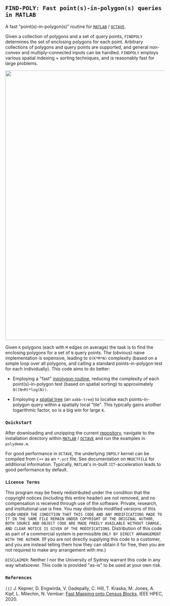 ## `FIND-POLY: Fast point(s)-in-polygon(s) queries in MATLAB`

A fast "point(s)-in-polygon(s)" routine for <a href="http://www.mathworks.com">`MATLAB`</a> / <a href="https://www.gnu.org/software/octave">`OCTAVE`</a>.

Given a collection of polygons and a set of query points, `FINDPOLY` determines the set of enclosing polygons for each point. Arbitrary collections of polygons and query points are supported, and general non-convex and multiply-connected inputs can be handled. `FINDPOLY` employs various spatial indexing + sorting techniques, and is reasonably fast for large problems.

<p align="center">
  <img src="../master/test-data/img/us-county-sign.jpg" width="850px">
</p>

Given `K` polygons (each with `M` edges on average) the task is to find the enclosing polygons for a set of `N` query points. The (obvious) naive implementation is expensive, leading to `O(K*M*N)` complexity (based on a simple loop over all polygons, and calling a standard points-in-polygon test for each individually). This code aims to do better:

* Employing a "fast" <a href="https://github.com/dengwirda/inpoly">inpolygon routine</a>, reducing the complexity of each point(s)-in-polygon test (based on spatial  sorting) to approximately `O((N+M)*log(N))`.

* Employing a <a href="https://github.com/dengwirda/aabb-tree">spatial tree</a> (an `aabb-tree`) to localise each points-in-polygon query within a spatially local "tile". This typically gains another logarithmic factor, so is a big win for large `K`.

### `Quickstart`

After downloading and unzipping the current <a href="https://github.com/dengwirda/findpoly/archive/master.zip">repository</a>, navigate to the installation directory within <a href="http://www.mathworks.com">`MATLAB`</a> / <a href="https://www.gnu.org/software/octave">`OCTAVE`</a> and run the examples in `polydemo.m`.

For good performance in `OCTAVE`, the underlying `INPOLY` kernel can be compiled from `C++` as an `*.oct` file. See documentation on `MKOCTFILE` for additional information. Typically, `MATLAB`'s in-built `JIT`-acceleration leads to good performance by default.

### `License Terms`

This program may be freely redistributed under the condition that the copyright notices (including this entire header) are not removed, and no compensation is received through use of the software.  Private, research, and institutional use is free.  You may distribute modified versions of this code `UNDER THE CONDITION THAT THIS CODE AND ANY MODIFICATIONS MADE TO IT IN THE SAME FILE REMAIN UNDER COPYRIGHT OF THE ORIGINAL AUTHOR, BOTH SOURCE AND OBJECT CODE ARE MADE FREELY AVAILABLE WITHOUT CHARGE, AND CLEAR NOTICE IS GIVEN OF THE MODIFICATIONS`. Distribution of this code as part of a commercial system is permissible `ONLY BY DIRECT ARRANGEMENT WITH THE AUTHOR`. (If you are not directly supplying this code to a customer, and you are instead telling them how they can obtain it for free, then you are not required to make any arrangement with me.) 

`DISCLAIMER`:  Neither I nor the University of Sydney warrant this code in any way whatsoever. This code is provided "as-is" to be used at your own risk.

### `References`

`[1]` J. Kepner, D. Engwirda, V. Gadepally, C. Hill, T. Kraska, M. Jones, A. Kipf, L. Milechin, N. Vembar: <a href="https://arxiv.org/abs/2005.03156">Fast Mapping onto Census Blocks</a>, IEEE HPEC, 2020.

